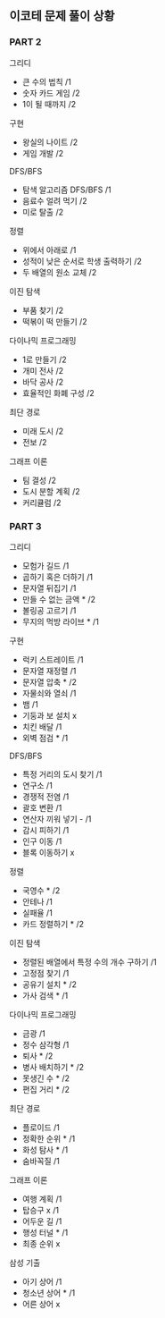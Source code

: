 
## 이코테 문제 풀이 상황
### PART 2
그리디
- 큰 수의 법칙 /1
- 숫자 카드 게임 /2
- 1이 될 때까지 /2

구현
- 왕실의 나이트 /2
- 게임 개발 /2

DFS/BFS
- 탐색 알고리즘 DFS/BFS /1
- 음료수 얼려 먹기 /2
- 미로 탈출 /2

정렬
- 위에서 아래로 /1
- 성적이 낮은 순서로 학생 출력하기 /2
- 두 배열의 원소 교체 /2

이진 탐색
- 부품 찾기 /2
- 떡볶이 떡 만들기 /2

다이나믹 프로그래밍
- 1로 만들기 /2
- 개미 전사 /2
- 바닥 공사 /2
- 효율적인 화폐 구성 /2

최단 경로
- 미래 도시 /2
- 전보 /2

그래프 이론
- 팀 결성 /2
- 도시 분할 계획 /2
- 커리큘럼 /2


### PART 3
그리디
- 모험가 길드 /1
- 곱하기 혹은 더하기 /1
- 문자열 뒤집기 /1
- 만들 수 없는 금액 * /2
- 볼링공 고르기 /1
- 무지의 먹방 라이브 * /1

구현
- 럭키 스트레이트 /1
- 문자열 재정렬 /1
- 문자열 압축 * /2
- 자물쇠와 열쇠 /1
- 뱀 /1
- 기둥과 보 설치 x
- 치킨 배달 /1
- 외벽 점검 * /1

DFS/BFS
- 특정 거리의 도시 찾기 /1
- 연구소 /1
- 경쟁적 전염 /1
- 괄호 변환 /1
- 연산자 끼워 넣기 - /1
- 감시 피하기 /1
- 인구 이동 /1
- 블록 이동하기 x

정렬
- 국영수 * /2
- 안테나 /1
- 실패율 /1
- 카드 정렬하기 * /2

이진 탐색
- 정렬된 배열에서 특정 수의 개수 구하기 /1
- 고정점 찾기 /1
- 공유기 설치 * /2
- 가사 검색 * /1

다이나믹 프로그래밍
- 금광 /1
- 정수 삼각형 /1
- 퇴사 * /2
- 병사 배치하기 * /2
- 못생긴 수 * /2
- 편집 거리 * /2

최단 경로
- 플로이드 /1
- 정확한 순위 * /1
- 화성 탐사 * /1
- 숨바꼭질 /1

그래프 이론
- 여행 계획 /1
- 탑승구 x /1
- 어두운 길 /1
- 행성 터널 * /1
- 최종 순위 x

삼성 기출
- 아기 상어 /1
- 청소년 상어 * /1
- 어른 상어 x
